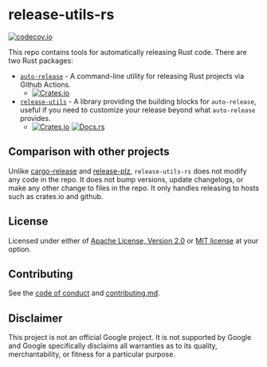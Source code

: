 # release-utils-rs

[![codecov.io](https://codecov.io/gh/nicholasbishop/release-utils-rs/coverage.svg?branch=main)](https://app.codecov.io/gh/nicholasbishop/release-utils-rs)

This repo contains tools for automatically releasing Rust code. There
are two Rust packages:
* [`auto-release`] - A command-line utility for releasing Rust projects
  via Github Actions.
  * [![Crates.io](https://img.shields.io/crates/v/auto-release)](https://crates.io/crates/auto-release)
* [`release-utils`] - A library providing the building blocks for
  `auto-release`, useful if you need to customize your release beyond
  what `auto-release` provides.
  * [![Crates.io](https://img.shields.io/crates/v/release-utils)](https://crates.io/crates/release-utils) [![Docs.rs](https://docs.rs/release-utils/badge.svg)](https://docs.rs/release-utils)
  
[`auto-release`]: ./auto-release
[`release-utils`]: ./release-utils

## Comparison with other projects

Unlike [cargo-release] and [release-plz], `release-utils-rs` does not
modify any code in the repo. It does not bump versions, update
changelogs, or make any other change to files in the repo. It only
handles releasing to hosts such as crates.io and github.

[Github Action]: https://docs.github.com/en/actions
[cargo-release]: https://github.com/crate-ci/cargo-release
[release-plz]: https://github.com/marcoieni/release-plz
[xtask]: https://github.com/matklad/cargo-xtask

## License

Licensed under either of [Apache License, Version 2.0](LICENSE-APACHE)
or [MIT license](LICENSE-MIT) at your option.

## Contributing

See the [code of conduct] and [contributing.md].

[code of conduct]: docs/code-of-conduct.md
[contributing.md]: docs/contributing.md

## Disclaimer

This project is not an official Google project. It is not supported by
Google and Google specifically disclaims all warranties as to its quality,
merchantability, or fitness for a particular purpose.
